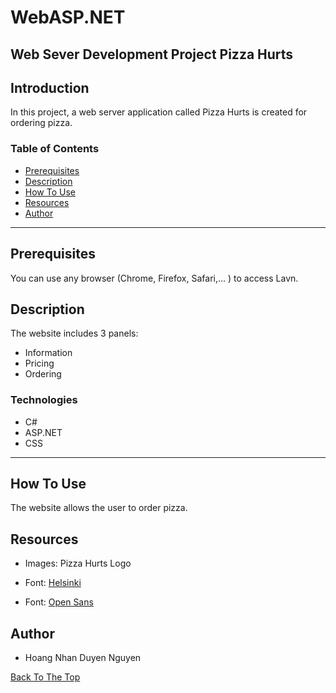 # WebASP.NET
## Web Sever Development Project Pizza Hurts

## Introduction
In this project, a web server application called Pizza Hurts is created for ordering pizza.

### Table of Contents
- [Prerequisites](#prerequisites)
- [Description](#desciption)
- [How To Use](#how-to-use)
- [Resources](#resources)
- [Author](#author)

---

## Prerequisites
You can use any browser (Chrome, Firefox, Safari,... ) to access Lavn.

## Description
The website includes 3 panels:
- Information
- Pricing
- Ordering

### Technologies
- C#
- ASP.NET
- CSS

---

## How To Use
The website allows the user to order pizza.

## Resources
- Images:
Pizza Hurts Logo

- Font: [Helsinki](http://www.fonts.cdnfonts.com/css/helsinki")
- Font: [Open Sans](http://www.fonts.googleapis.com/css?family=Open+Sans")

## Author

* Hoang Nhan Duyen Nguyen

[Back To The Top](#WebASP.NET)

